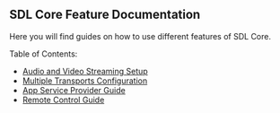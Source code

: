 ## SDL Core Feature Documentation

Here you will find guides on how to use different features of SDL Core.

Table of Contents:

- [Audio and Video Streaming Setup](./audio-and-video-streaming-setup/)
- [Multiple Transports Configuration](./multiple-transports-configuration/)
- [App Service Provider Guide](./app-service-provider-guide/)
- [Remote Control Guide](./remote-control-guide/)
